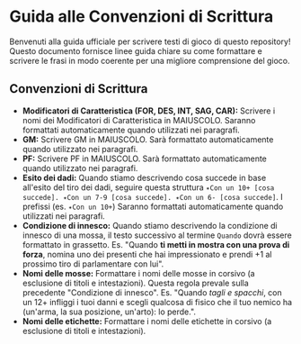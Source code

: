 # Guida alle Convenzioni di Scrittura

Benvenuti alla guida ufficiale per scrivere testi di gioco di questo repository!
Questo documento fornisce linee guida chiare su come formattare e scrivere le frasi in modo coerente per una migliore comprensione del gioco.

## Convenzioni di Scrittura

- **Modificatori di Caratteristica (FOR, DES, INT, SAG, CAR):** Scrivere i nomi dei Modificatori di Caratteristica in MAIUSCOLO. Saranno formattati automaticamente quando utilizzati nei paragrafi.
- **GM:** Scrivere GM in MAIUSCOLO. Sarà formattato automaticamente quando utilizzato nei paragrafi.
- **PF:** Scrivere PF in MAIUSCOLO. Sarà formattato automaticamente quando utilizzato nei paragrafi.
- **Esito dei dadi:** Quando stiamo descrivendo cosa succede in base all'esito del tiro dei dadi, seguire questa struttura `✴Con un 10+ [cosa succede]. ✴Con un 7-9 [cosa succede]. ✴Con un 6- [cosa succede]`. I prefissi (es. `✴Con un 10+`) Saranno formattati automaticamente quando utilizzati nei paragrafi.
- **Condizione di innesco:** Quando stiamo descrivendo la condizione di innesco di una mossa, il testo successivo al termine `Quando` dovrà essere formattato in grassetto. Es. "Quando **ti metti in mostra con una prova di forza**, nomina uno dei presenti che
hai impressionato e prendi +1 al prossimo tiro di parlamentare con lui".
- **Nomi delle mosse:** Formattare i nomi delle mosse in corsivo (a esclusione di titoli e intestazioni). Questa regola prevale sulla precedente "Condizione di innesco".  Es. "Quando _tagli e spacchi_, con un 12+ infliggi i tuoi danni e scegli qualcosa di fisico che il tuo nemico ha (un'arma, la sua posizione, un'arto): lo perde.". 
- **Nomi delle etichette:** Formattare i nomi delle etichette in corsivo (a esclusione di titoli e intestazioni).
